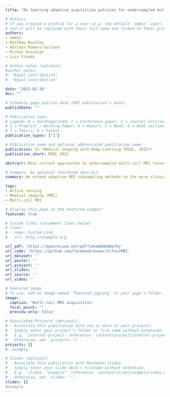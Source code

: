 ```yaml
---
title: "On learning adaptive acquisition policies for undersampled multi-coil MRI reconstruction"

# Authors
# If you created a profile for a user (e.g. the default `admin` user), write the username (folder name) here 
# and it will be replaced with their full name and linked to their profile.
authors:
- admin
- Matthew Muckley
- Adriana Romero-Soriano
- Michal Drozdzal
- Luis Pineda

# Author notes (optional)
#author_notes:
#- "Equal contribution"
#- "Equal contribution"

date: "2022-02-28"
doi: ""

# Schedule page publish date (NOT publication's date).
publishDate: ""

# Publication type.
# Legend: 0 = Uncategorized; 1 = Conference paper; 2 = Journal article;
# 3 = Preprint / Working Paper; 4 = Report; 5 = Book; 6 = Book section;
# 7 = Thesis; 8 = Patent
publication_types: ["1"]

# Publication name and optional abbreviated publication name.
publication: In *Medical Imaging with Deep Learning (MIDL, 2022)*
publication_short: MIDL 2022

abstract: Most current approaches to undersampled multi-coil MRI reconstruction focus on learning the reconstruction model for a fixed, equidistant acquisition trajectory. In this paper, we study the problem of joint learning of the reconstruction model together with acquisition policies. To this end, we extend the End-to-End Variational Network with learnable acquisition policies that can adapt to different data points. We validate our model on a coil-compressed version of the large scale undersampled multi-coil \fastMRI dataset using two undersampling factors, 4x and 8x. Our experiments show on-par performance with the learnable non-adaptive and handcrafted equidistant strategies at 4x, and an observed improvement of more than 2% in SSIM at 8x acceleration, suggesting that potentially-adaptive k-space acquisition trajectories can improve reconstructed image quality for larger acceleration factors. However, and perhaps surprisingly, our best performing policies learn to be explicitly non-adaptive.

# Summary. An optional shortened abstract.
summary: We extend adaptive MRI subsampling methods to the more clinically-relevant multi-coil setting.

tags: 
- Active sensing
- Medical imaging (MRI)
- Multi-coil MRI

# Display this page in the Featured widget?
featured: true

# Custom links (uncomment lines below)
# links:
# - name: Custom Link
#   url: http://example.org

url_pdf: 'https://openreview.net/pdf?id=eAkOp9Oet5y'
url_code: 'https://github.com/facebookresearch/fastMRI'
url_dataset: ''
url_poster: ''
url_project: ''
url_slides: ''
url_source: ''
url_video: ''

# Featured image
# To use, add an image named `featured.jpg/png` to your page's folder. 
image:
  caption: 'Multi-coil MRI acquisition'
  focal_point: ""
  preview_only: false

# Associated Projects (optional).
#   Associate this publication with one or more of your projects.
#   Simply enter your project's folder or file name without extension.
#   E.g. `internal-project` references `content/project/internal-project/index.md`.
#   Otherwise, set `projects: []`.
projects: []
#- example

# Slides (optional).
#   Associate this publication with Markdown slides.
#   Simply enter your slide deck's filename without extension.
#   E.g. `slides: "example"` references `content/slides/example/index.md`.
#   Otherwise, set `slides: ""`.
slides: []  
#example
---
```


